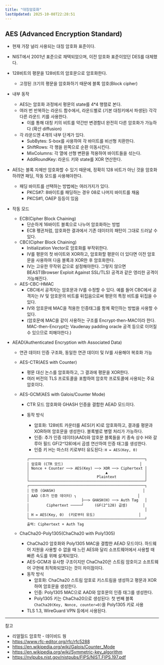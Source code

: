 ```yaml
---
title: "대칭암호화"
lastUpdated: 2025-10-08T22:28:51
---
```


## AES (Advanced Encryption Standard)

- 현재 가장 널리 사용되는 대칭 암호화 표준이다.
- NIST에서 2001년 표준으로 채택되었으며, 이전 암호화 표준이었던 DES를 대체했다.

- 128비트의 평문을 128비트의 암호문으로 암호화한다.
  - 고정된 크기의 평문을 암호화하기 때문에 블록 암호(Block cipher)

- 내부 동작
  - AES는 암호화 과정에서 평문의 state를 4*4 행렬로 본다.
  - 여러 번 반복하는 라운드 함수에서, 라운드별로 (기본 대칭키에서 파생된) 각각 다른 라운드 키를 사용한다.
    - 이를 통해 대칭 키의 비트를 약간만 변경함녀 완전히 다른 암호화가 가능하다 (확산 diffusion)
  - 각 라운드엔 4개의 내부 단계가 있다.
    - SubBytes: S-box를 사용하여 각 바이트를 비선형 치환한다.
    - ShiftRows: 각 행을 왼쪽으로 순환 이동시킨다.
    - MixColumns: 각 열에 선형 변환을 적용하여 바이트들을 섞는다.
    - AddRoundKey: 라운드 키와 state를 XOR 연산한다.

- AES는 블록 자체만 암호화할 수 있기 때문에, 정확히 128 비트가 아닌 것을 암호화하려면 패딩, 작동 모드를 사용해야한다.
  - 패딩 바이트를 선택하는 방법에는 여러가지가 있다.
    - PKCS#7: 8바이트를 패딩하는 경우 08로 나머지 바이트를 채움
    - PKCS#1, OAEP 등등이 있음

- 작동 모드
  - ECB(Cipher Block Chaining)
    - 단순하게 16바이트 블록으로 나누어 암호화하는 방법
    - ECB 펭귄처럼, 암호화한 결과에서 기존 데이터의 패턴이 그대로 드러날 수 있다.
  - CBC(Cipher Block Chaining)
    - Initialization Vector로 암호화를 부작위한다.
    - IV를 평문의 첫 바이트와 XOR하고, 암호화할 평문이 더 있다면 이전 암호문을 사용하여 다음 블록과 XOR한 후 암호화한다.
    - IV는 고유한 무작위 값으로 설정해야한다. 그렇지 않으면 BEAST(Browser Exploit Against SSL/TLS) 공격과 같은 영리한 공격이 가능해진다.
  - AES-CBC-HMAC
    - CBC에서 공격자는 암호문과 IV를 수정할 수 있다. 예를 들어 CBC에서 공격자는 IV 및 암호문의 비트를 뒤집음으로써 평문의 특정 비트를 뒤집을 수 있다.
    - IV와 암호문에 MAC을 적용한 인증태그를 함께 확인하는 방법을 사용할 수 있다.
    - (암호문에 MAC을 같이 사용하는 구조를 Encrypt-then-MAC이라 한다. MAC-then-Encrypt는 Vaudenay padding oracle 공격 등으로 이어질 수 있으므로 피해야한다.)

- AEAD(Authenticated Encryption with Associated Data)
  - 연관 데이터 인증 구조화, 동일한 연관 데이터 및 IV를 사용해야 복호화 가능
  - AES-CTR(AES with Counter)
    - 평문 대신 논스를 암호화하고, 그 결과에 평문을 XOR한다.
    - 여러 버전의 TLS 프로토콜을 포함하여 암호학 프로토콜에 사용되는 주요 암호이다.

  - AES-GCM(AES with Galois/Counter Mode)
    - CTR 모드 암호화와 GHASH 인증을 결합한 AEAD 모드이다.
    - 동작 방식
      - 암호화: 128비트 카운터를 AES(키 K)로 암호화하고, 결과를 평문과 XOR하여 암호문을 생성한다. 블록별로 병렬 처리가 가능하다.
      - 인증: 추가 인증 데이터(AAD)와 암호문 블록들을 키 종속 상수 H와 갈루아 필드 GF(2^128)에서 곱셈 연산하여 인증 태그를 생성한다.
      - 인증 키 H는 마스터 키로부터 유도된다: `H = AES(Key, 0)`

      ```
      ┌─────────────────────────────────────────────────────┐
      │ 암호화 (CTR 모드)                                   │
      │ Nonce + Counter ──> AES(Key) ──> XOR ──> Ciphertext │
      │                                   ▲                 │
      │                               Plaintext             │
      └─────────────────────────────────────────────────────┘
      ┌─────────────────────────────────────────────────────┐
      │ 인증 (GHASH)                                        │
      │ AAD (추가 인증 데이터) ┐                            │
      │                        ├──> GHASH(H) ──> Auth Tag   │
      │        Ciphertext ─────┘     (GF(2^128) 곱셈)       │
      │                                                     │
      │ H = AES(Key, 0)  (키로부터 유도)                    │
      └─────────────────────────────────────────────────────┘
      출력: Ciphertext + Auth Tag
      ```

  - ChaCha20-Poly1305(ChaCha20 with Poly1305)
    - ChaCha20 암호화와 Poly1305 MAC을 결합한 AEAD 모드이다. 하드웨어 지원을 사용할 수 없을 때 느린 AES와 달리 소프트웨어에서 사용할 때 빠른 속도를 위해 설계되었다.
    - AES-GCM과 유사항 구조이지만 ChaCha20은 스트림 암호이고 소프트웨어 구현에 최적화되었다는 것이 차이점이다.
    - 동작 방식
      - 암호화: ChaCha20 스트림 암호로 키스트림을 생성하고 평문과 XOR하여 암호문을 생성한다.
      - 인증: Poly1305 MAC으로 AAD와 암호문의 인증 태그를 생성한다.
      - Poly1305 키는 ChaCha20으로 생성된다: 첫 번째 블록 `ChaCha20(Key, Nonce, counter=0)`을 Poly1305 키로 사용
    - TLS 1.3, WireGuard VPN 등에서 사용된다.

---
참고

- 리얼월드 암호학 - 데이비드 웡
- <https://www.rfc-editor.org/rfc/rfc5288>
- <https://en.wikipedia.org/wiki/Galois/Counter_Mode>
- <https://en.wikipedia.org/wiki/Symmetric-key_algorithm>
- <https://nvlpubs.nist.gov/nistpubs/FIPS/NIST.FIPS.197.pdf>
